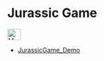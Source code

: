 # Jurassic Game

<a href="https://www.linkedin.com/in/jos%C3%A9-wesley-da-silva-220376200/" target="blank"><img align="center" src="https://www.flaticon.com/svg/vstatic/svg/174/174857.svg?token=exp=1612467208~hmac=4568d3b429804b70f49bab3fde45ce81" alt="Meu Linkedin" height="25" width="30" /></a>

* [JurassicGame_Demo](https://www.linkedin.com/posts/jos%C3%A9-wesley-da-silva-220376200_boa-noite-recriando-o-famoso-joguinho-do-activity-6758602294108966912-_HZg)



